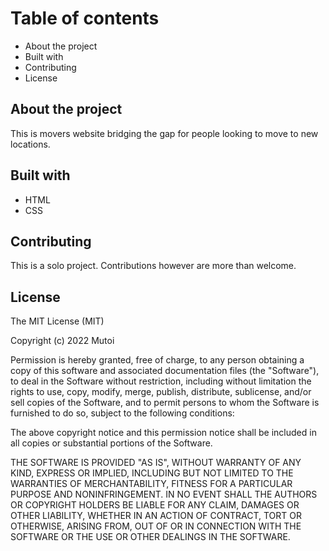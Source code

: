 # Table of contents
* About the project
* Built with
* Contributing
* License


## About the project

This is movers website  bridging the gap for people looking to move to new locations.

## Built with
* HTML
* CSS

## Contributing
This is a solo project. Contributions however are more than welcome.
## License
The MIT License (MIT)

Copyright (c) 2022 Mutoi

Permission is hereby granted, free of charge, to any person obtaining a copy of this software and associated documentation files (the "Software"), to deal in the Software without restriction, including without limitation the rights to use, copy, modify, merge, publish, distribute, sublicense, and/or sell copies of the Software, and to permit persons to whom the Software is furnished to do so, subject to the following conditions:

The above copyright notice and this permission notice shall be included in all copies or substantial portions of the Software.

THE SOFTWARE IS PROVIDED "AS IS", WITHOUT WARRANTY OF ANY KIND, EXPRESS OR IMPLIED, INCLUDING BUT NOT LIMITED TO THE WARRANTIES OF MERCHANTABILITY, FITNESS FOR A PARTICULAR PURPOSE AND NONINFRINGEMENT. IN NO EVENT SHALL THE AUTHORS OR COPYRIGHT HOLDERS BE LIABLE FOR ANY CLAIM, DAMAGES OR OTHER LIABILITY, WHETHER IN AN ACTION OF CONTRACT, TORT OR OTHERWISE, ARISING FROM, OUT OF OR IN CONNECTION WITH THE SOFTWARE OR THE USE OR OTHER DEALINGS IN THE SOFTWARE.